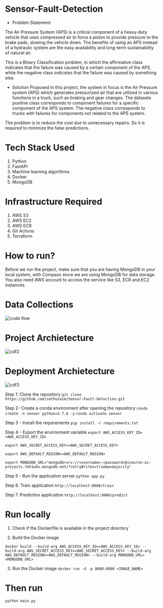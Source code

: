# Sensor-Fault-Detection

- Problem Statement

The Air Pressure System (APS) is a critical component of a heavy-duty vehicle that uses compressed air to force a piston to provide pressure to the brake pads, slowing the vehicle down. The benefits of using an APS instead of a hydraulic system are the easy availability and long-term sustainability of natural air.

This is a Binary Classification problem, in which the affirmative class indicates that the failure was caused by a certain component of the APS, while the negative class indicates that the failure was caused by something else.

- Solution Proposed
In this project, the system in focus is the Air Pressure system (APS) which generates pressurized air that are utilized in various functions in a truck, such as braking and gear changes. The datasets positive class corresponds to component failures for a specific component of the APS system. The negative class corresponds to trucks with failures for components not related to the APS system.

The problem is to reduce the cost due to unnecessary repairs. So it is required to minimize the false predictions.

# Tech Stack Used

1. Python
2. FastAPI
3. Machine learning algorithms
4. Docker
5. MongoDB

# Infrastructure Required

1. AWS S3
2. AWS EC2
3. AWS ECR
4. Git Actions
5. Terraform

# How to run?

Before we run the project, make sure that you are having MongoDB in your local system, with Compass since we are using MongoDB for data storage. You also need AWS account to access the service like S3, ECR and EC2 instances.

# Data Collections

![code flow](https://user-images.githubusercontent.com/97364202/208833054-b7493cf5-3a67-4122-8d00-613246d1f77d.png)

# Project Archietecture

![cdf2](https://user-images.githubusercontent.com/97364202/208833440-516c7216-cee8-47c3-a58d-39012295b428.png)

# Deployment Archietecture

![cdf3](https://user-images.githubusercontent.com/97364202/208834019-40a8c364-ce9e-4e78-8641-ed24ff455f78.png)


Step 1: Clone the repository
```git clone https://github.com/sethusaim/Sensor-Fault-Detection.git```

Step 2- Create a conda environment after opening the repository
```conda create -n sensor python=3.7.6 -y```
```conda activate sensor```

Step 3 - Install the requirements
```pip install -r requirements.txt```

Step 4 - Export the environment variable
```export AWS_ACCESS_KEY_ID=<AWS_ACCESS_KEY_ID>```

```export AWS_SECRET_ACCESS_KEY=<AWS_SECRET_ACCESS_KEY>```

```export AWS_DEFAULT_REGION=<AWS_DEFAULT_REGION>```

```export MONGODB_URL="mongodb+srv://<username>:<password>@ineuron-ai-projects.7eh1w4s.mongodb.net/?retryWrites=true&w=majority"```

Step 5 - Run the application server
```python app.py```

Step 6. Train application
```http://localhost:8080/train```

Step 7. Prediction application
```http://localhost:8080/predict```

# Run locally
1. Check if the Dockerfile is available in the project directory

2. Build the Docker image

```docker build --build-arg AWS_ACCESS_KEY_ID=<AWS_ACCESS_KEY_ID> --build-arg AWS_SECRET_ACCESS_KEY=<AWS_SECRET_ACCESS_KEY> --build-arg AWS_DEFAULT_REGION=<AWS_DEFAULT_REGION> --build-arg MONGODB_URL=<MONGODB_URL>``` 

3. Run the Docker image
```docker run -d -p 8080:8080 <IMAGE_NAME>```

# Then run
```python main.py```
